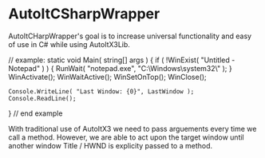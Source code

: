 # AutoItCSharpWrapper

AutoItCHarpWrapper's goal is to increase universal functionality and easy of use in C# while using AutoItX3Lib. 

// example:
static void Main( string[] args )
{
    if ( !WinExist( "Untitled - Notepad" ) )
    {
        RunWait( "notepad.exe", "C:\\Windows\\system32\\" );
    }
     WinActivate();
    WinWaitActive();
    WinSetOnTop();
    WinClose();

    Console.WriteLine( "Last Window: {0}", LastWindow );
    Console.ReadLine();
}
// end example


With traditional use of AutoItX3 we need to pass arguements every time we call a method.
However, we are able to act upon the target window until another window Title / HWND is explicity passed to a method.
